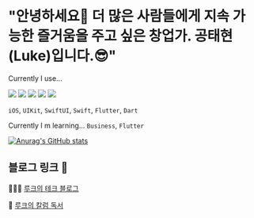 # "안녕하세요👋 더 많은 사람들에게 지속 가능한 즐거움을 주고 싶은 창업가. 공태현(Luke)입니다.😎"




Currently I use...

<img src="https://img.shields.io/badge/Dart-0175C2?style=flat-square&logo=Dart&logoColor=white"></a>
<img src="https://img.shields.io/badge/Flutter-02569B?style=flat-square&logo=Flutter&logoColor=white"></a>
<img src="https://img.shields.io/badge/Swift-orange?style=flat-square&logo=Swift&logoColor=white"/></a>
<img src="https://img.shields.io/badge/iOS-000000?style=flat-square&logo=iOS&logoColor=white"></a>
<img src="https://img.shields.io/badge/Firebase-yellow?style=flat-square&logo=Firebase&logoColor=white"/></a>

`iOS`, `UIKit`, `SwiftUI`, `Swift`, `Flutter`, `Dart`


Currently I m learning...
`Business`, `Flutter`

[![Anurag's GitHub stats](https://github-readme-stats.vercel.app/api?username=Apple-Kong)](https://github.com/anuraghazra/github-readme-stats)

## 블로그 링크 🔗
🧑🏻‍💻 [루크의 테크 블로그](https://luke-kong.oopy.io)

📝 [루크의 칼럼 독서](https://getliner.com/feeds/user/7205664?shareOption=profile)

<!--
**Apple-Kong/Apple-Kong** is a ✨ _special_ ✨ repository because its `README.md` (this file) appears on your GitHub profile.





- 🔭 I’m currently working on ...
- 🌱 I’m currently learning ...
- 👯 I’m looking to collaborate on ...
- 🤔 I’m looking for help with ...
- 💬 Ask me about ...
- 📫 How to reach me: ...
- 😄 Pronouns: ...
- ⚡ Fun fact: ...
-->

